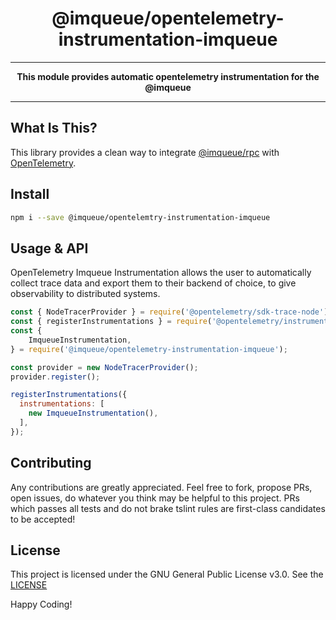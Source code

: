 <h1 align="center">@imqueue/opentelemetry-instrumentation-imqueue</h1>
<hr>
<p align="center">
    <strong>This module provides automatic opentelemetry instrumentation for the @imqueue</strong>
</p>
<hr>

## What Is This?

This library provides a clean way to integrate
[@imqueue/rpc](https://github.com/imqueue/rpc) with 
[OpenTelemetry](https://github.com/open-telemetry).

## Install

~~~bash
npm i --save @imqueue/opentelemtry-instrumentation-imqueue
~~~ 

## Usage & API

OpenTelemetry Imqueue Instrumentation allows the user to automatically collect trace data and export them to their backend of choice, to give observability to distributed systems.

```js
const { NodeTracerProvider } = require('@opentelemetry/sdk-trace-node');
const { registerInstrumentations } = require('@opentelemetry/instrumentation');
const {
    ImqueueInstrumentation,
} = require('@imqueue/opentelemetry-instrumentation-imqueue');

const provider = new NodeTracerProvider();
provider.register();

registerInstrumentations({
  instrumentations: [
    new ImqueueInstrumentation(),
  ],
});
```

## Contributing

Any contributions are greatly appreciated. Feel free to fork, propose PRs, open
issues, do whatever you think may be helpful to this project. PRs which passes
all tests and do not brake tslint rules are first-class candidates to be
accepted!

## License

This project is licensed under the GNU General Public License v3.0.
See the [LICENSE](LICENSE)

Happy Coding!